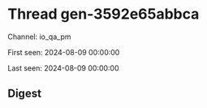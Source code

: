 # Thread gen-3592e65abbca
Channel: io_qa_pm

First seen: 2024-08-09 00:00:00

Last seen: 2024-08-09 00:00:00

## Digest


